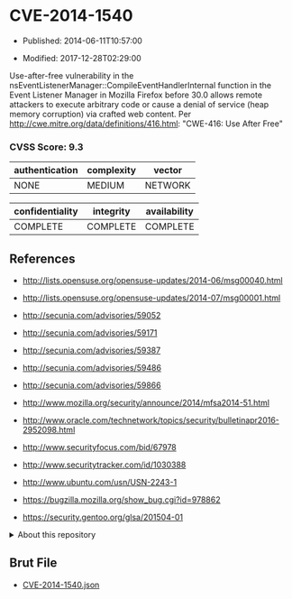 # CVE-2014-1540

- Published: 2014-06-11T10:57:00

- Modified: 2017-12-28T02:29:00

Use-after-free vulnerability in the nsEventListenerManager::CompileEventHandlerInternal function in the Event Listener Manager in Mozilla Firefox before 30.0 allows remote attackers to execute arbitrary code or cause a denial of service (heap memory corruption) via crafted web content. Per http://cwe.mitre.org/data/definitions/416.html:
"CWE-416: Use After Free"

### CVSS Score: **9.3**

| authentication | complexity | vector |
| --- | --- | --- |
| NONE | MEDIUM | NETWORK |

| confidentiality | integrity | availability |
| --- | --- | --- |
| COMPLETE | COMPLETE | COMPLETE |

## References

* http://lists.opensuse.org/opensuse-updates/2014-06/msg00040.html

* http://lists.opensuse.org/opensuse-updates/2014-07/msg00001.html

* http://secunia.com/advisories/59052

* http://secunia.com/advisories/59171

* http://secunia.com/advisories/59387

* http://secunia.com/advisories/59486

* http://secunia.com/advisories/59866

* http://www.mozilla.org/security/announce/2014/mfsa2014-51.html

* http://www.oracle.com/technetwork/topics/security/bulletinapr2016-2952098.html

* http://www.securityfocus.com/bid/67978

* http://www.securitytracker.com/id/1030388

* http://www.ubuntu.com/usn/USN-2243-1

* https://bugzilla.mozilla.org/show_bug.cgi?id=978862

* https://security.gentoo.org/glsa/201504-01

<details>
<summary>About this repository</summary> 

  This repository is part of the project [Live Hack CVE](https://github.com/Live-Hack-CVE). Main website can be found [www.live-hack.org](https://www.live-hack.org) 
  
  Made by [Sn0wAlice](https://github.com/Sn0wAlice) for the people that care about security and need to have a feed of the latest CVEs. Hope you enjoy it, don't forget to star the repo and follow me on [Twitter](https://twitter.com/Sn0wAlice) and [Github](https://github.com/Sn0wAlice). And that is my [personnal website](https://www.alice-snow.me/)

  - [Home Page](https://github.com/Live-Hack-CVE)
  - [Framework](https://github.com/Live-Hack-CVE/cve-framework)
  - [CVE database](https://github.com/Live-Hack-CVE/full_database)
  - [Changelog](https://github.com/Live-Hack-CVE/Changelog)
</details>

## Brut File

* [CVE-2014-1540.json](https://raw.githubusercontent.com/Live-Hack-CVE/full_database/main/cves/2014/CVE-2014-1540.json)

